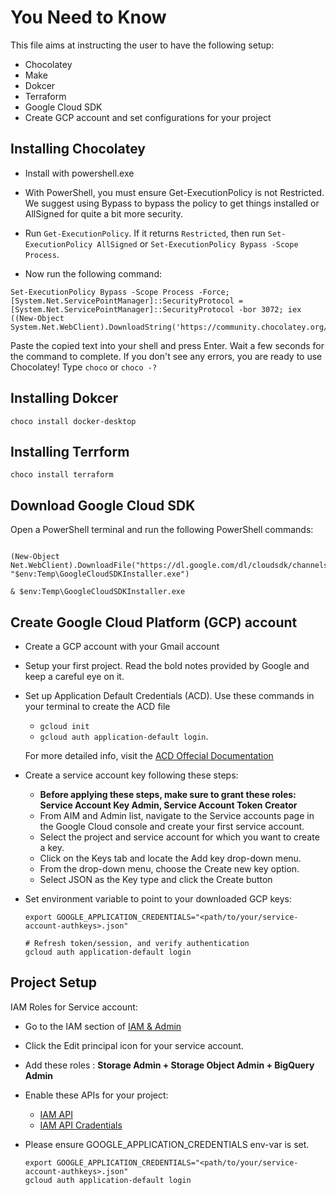 # You Need to Know

This file aims at instructing the user to have the following setup:

- Chocolatey
- Make
- Dokcer
- Terraform
- Google Cloud SDK
- Create GCP account and set configurations for your project

## Installing Chocolatey

- Install with powershell.exe

- With PowerShell, you must ensure Get-ExecutionPolicy is not Restricted. We suggest using Bypass to bypass the policy to get things installed or AllSigned for quite a bit more security.

- Run `Get-ExecutionPolicy`. If it returns `Restricted`, then run `Set-ExecutionPolicy AllSigned` or `Set-ExecutionPolicy Bypass -Scope Process`.

- Now run the following command:

```
Set-ExecutionPolicy Bypass -Scope Process -Force; [System.Net.ServicePointManager]::SecurityProtocol = [System.Net.ServicePointManager]::SecurityProtocol -bor 3072; iex ((New-Object System.Net.WebClient).DownloadString('https://community.chocolatey.org/install.ps1'))
```

Paste the copied text into your shell and press Enter.
Wait a few seconds for the command to complete.
If you don't see any errors, you are ready to use Chocolatey! Type `choco` or `choco -?`

## Installing Dokcer

`choco install docker-desktop`

## Installing Terrform

`choco install terraform`

## Download Google Cloud SDK

Open a PowerShell terminal and run the following PowerShell commands:

```

(New-Object Net.WebClient).DownloadFile("https://dl.google.com/dl/cloudsdk/channels/rapid/GoogleCloudSDKInstaller.exe", "$env:Temp\GoogleCloudSDKInstaller.exe")

& $env:Temp\GoogleCloudSDKInstaller.exe

```

## Create Google Cloud Platform (GCP) account

- Create a GCP account with your Gmail account
- Setup your first project. Read the bold notes provided by Google and keep a careful eye on it.
- Set up Application Default Credentials (ACD). Use these commands in your terminal to create the ACD file

  - `gcloud init`
  - `gcloud auth application-default login`.

  For more detailed info, visit the [ACD Offecial Documentation](https://cloud.google.com/docs/authentication/provide-credentials-adc?_gl=1*1bnte70*_ga*MTkyNzM4MTU5Ni4xNzA0MDMzOTc3*_ga_WH2QY8WWF5*MTcxMTA3NTEyMy4yNC4xLjE3MTEwNzk2NjguMC4wLjA.&_ga=2.15902966.-1927381596.1704033977)

- Create a service account key following these steps:

  - **Before applying these steps, make sure to grant these roles: Service Account Key Admin, Service Account Token Creator**
  - From AIM and Admin list, navigate to the Service accounts page in the Google Cloud console and create your first service account.
  - Select the project and service account for which you want to create a key.
  - Click on the Keys tab and locate the Add key drop-down menu.
  - From the drop-down menu, choose the Create new key option.
  - Select JSON as the Key type and click the Create button

- Set environment variable to point to your downloaded GCP keys:

  ```
  export GOOGLE_APPLICATION_CREDENTIALS="<path/to/your/service-account-authkeys>.json"

  # Refresh token/session, and verify authentication
  gcloud auth application-default login
  ```

## Project Setup

IAM Roles for Service account:

- Go to the IAM section of [IAM & Admin](https://console.cloud.google.com/iam-admin/iam)

- Click the Edit principal icon for your service account.

- Add these roles : **Storage Admin + Storage Object Admin + BigQuery Admin**

- Enable these APIs for your project:

  - [IAM API](https://console.cloud.google.com/apis/library/iam.googleapis.com)
  - [IAM API Cradentials](https://console.cloud.google.com/apis/library/iamcredentials.googleapis.com)

- Please ensure GOOGLE_APPLICATION_CREDENTIALS env-var is set.

  ```
  export GOOGLE_APPLICATION_CREDENTIALS="<path/to/your/service-account-authkeys>.json"
  gcloud auth application-default login
  ```
